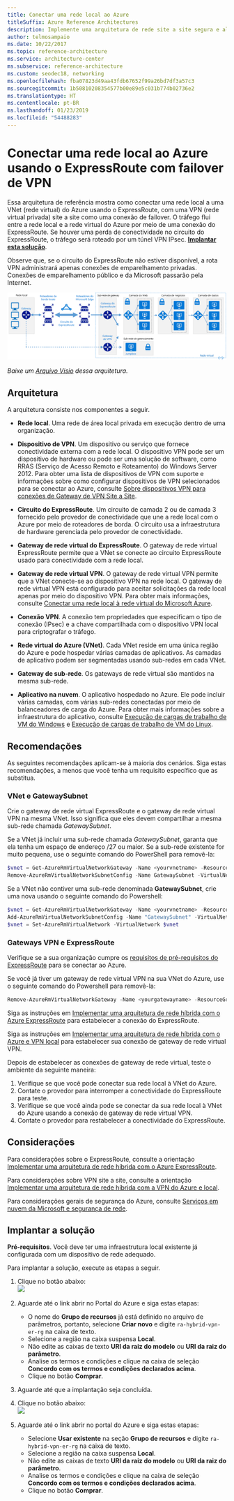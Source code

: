 ```yaml
---
title: Conectar uma rede local ao Azure
titleSuffix: Azure Reference Architectures
description: Implemente uma arquitetura de rede site a site segura e altamente disponível que abranja uma rede virtual do Azure e uma rede local conectada usando o ExpressRoute com failover de gateway VPN.
author: telmosampaio
ms.date: 10/22/2017
ms.topic: reference-architecture
ms.service: architecture-center
ms.subservice: reference-architecture
ms.custom: seodec18, networking
ms.openlocfilehash: fba07823d49aa43fdb67652f99a26bd7df3a57c3
ms.sourcegitcommit: 1b50810208354577b00e89e5c031b774b02736e2
ms.translationtype: HT
ms.contentlocale: pt-BR
ms.lasthandoff: 01/23/2019
ms.locfileid: "54488283"
---
```

# <a name="connect-an-on-premises-network-to-azure-using-expressroute-with-vpn-failover"></a>Conectar uma rede local ao Azure usando o ExpressRoute com failover de VPN

Essa arquitetura de referência mostra como conectar uma rede local a uma VNet (rede virtual) do Azure usando o ExpressRoute, com uma VPN (rede virtual privada) site a site como uma conexão de failover. O tráfego flui entre a rede local e a rede virtual do Azure por meio de uma conexão do ExpressRoute. Se houver uma perda de conectividade no circuito do ExpressRoute, o tráfego será roteado por um túnel VPN IPsec. [**Implantar esta solução**](#deploy-the-solution).

Observe que, se o circuito do ExpressRoute não estiver disponível, a rota VPN administrará apenas conexões de emparelhamento privadas. Conexões de emparelhamento público e da Microsoft passarão pela Internet.

![Arquitetura de referência para rede híbrida altamente disponível usando o gateway VPN e ExpressRoute](./images/expressroute-vpn-failover.png)

*Baixe um [Arquivo Visio][visio-download] dessa arquitetura.*

## <a name="architecture"></a>Arquitetura

A arquitetura consiste nos componentes a seguir.

- **Rede local**. Uma rede de área local privada em execução dentro de uma organização.

- **Dispositivo de VPN**. Um dispositivo ou serviço que fornece conectividade externa com a rede local. O dispositivo VPN pode ser um dispositivo de hardware ou pode ser uma solução de software, como RRAS (Serviço de Acesso Remoto e Roteamento) do Windows Server 2012. Para obter uma lista de dispositivos de VPN com suporte e informações sobre como configurar dispositivos de VPN selecionados para se conectar ao Azure, consulte [Sobre dispositivos VPN para conexões de Gateway de VPN Site a Site][vpn-appliance].

- **Circuito do ExpressRoute**. Um circuito de camada 2 ou de camada 3 fornecido pelo provedor de conectividade que une a rede local com o Azure por meio de roteadores de borda. O circuito usa a infraestrutura de hardware gerenciada pelo provedor de conectividade.

- **Gateway de rede virtual do ExpressRoute**. O gateway de rede virtual ExpressRoute permite que a VNet se conecte ao circuito ExpressRoute usado para conectividade com a rede local.

- **Gateway de rede virtual VPN**. O gateway de rede virtual VPN permite que a VNet conecte-se ao dispositivo VPN na rede local. O gateway de rede virtual VPN está configurado para aceitar solicitações da rede local apenas por meio do dispositivo VPN. Para obter mais informações, consulte [Conectar uma rede local à rede virtual do Microsoft Azure][connect-to-an-Azure-vnet].

- **Conexão VPN**. A conexão tem propriedades que especificam o tipo de conexão (IPsec) e a chave compartilhada com o dispositivo VPN local para criptografar o tráfego.

- **Rede virtual do Azure (VNet)**. Cada VNet reside em uma única região do Azure e pode hospedar várias camadas de aplicativos. As camadas de aplicativo podem ser segmentadas usando sub-redes em cada VNet.

- **Gateway de sub-rede**. Os gateways de rede virtual são mantidos na mesma sub-rede.

- **Aplicativo na nuvem**. O aplicativo hospedado no Azure. Ele pode incluir várias camadas, com várias sub-redes conectadas por meio de balanceadores de carga do Azure. Para obter mais informações sobre a infraestrutura do aplicativo, consulte [Execução de cargas de trabalho de VM do Windows][windows-vm-ra] e [Execução de cargas de trabalho de VM do Linux][linux-vm-ra].

## <a name="recommendations"></a>Recomendações

As seguintes recomendações aplicam-se à maioria dos cenários. Siga estas recomendações, a menos que você tenha um requisito específico que as substitua.

### <a name="vnet-and-gatewaysubnet"></a>VNet e GatewaySubnet

Crie o gateway de rede virtual ExpressRoute e o gateway de rede virtual VPN na mesma VNet. Isso significa que eles devem compartilhar a mesma sub-rede chamada *GatewaySubnet*.

Se a VNet já incluir uma sub-rede chamada *GatewaySubnet*, garanta que ela tenha um espaço de endereço /27 ou maior. Se a sub-rede existente for muito pequena, use o seguinte comando do PowerShell para removê-la:

```powershell
$vnet = Get-AzureRmVirtualNetworkGateway -Name <yourvnetname> -ResourceGroupName <yourresourcegroup>
Remove-AzureRmVirtualNetworkSubnetConfig -Name GatewaySubnet -VirtualNetwork $vnet
```

Se a VNet não contiver uma sub-rede denominada **GatewaySubnet**, crie uma nova usando o seguinte comando do Powershell:

```powershell
$vnet = Get-AzureRmVirtualNetworkGateway -Name <yourvnetname> -ResourceGroupName <yourresourcegroup>
Add-AzureRmVirtualNetworkSubnetConfig -Name "GatewaySubnet" -VirtualNetwork $vnet -AddressPrefix "10.200.255.224/27"
$vnet = Set-AzureRmVirtualNetwork -VirtualNetwork $vnet
```

### <a name="vpn-and-expressroute-gateways"></a>Gateways VPN e ExpressRoute

Verifique se a sua organização cumpre os [requisitos de pré-requisitos do ExpressRoute][expressroute-prereq] para se conectar ao Azure.

Se você já tiver um gateway de rede virtual VPN na sua VNet do Azure, use o seguinte comando do Powershell para removê-la:

```powershell
Remove-AzureRmVirtualNetworkGateway -Name <yourgatewayname> -ResourceGroupName <yourresourcegroup>
```

Siga as instruções em [Implementar uma arquitetura de rede híbrida com o Azure ExpressRoute][implementing-expressroute] para estabelecer a conexão do ExpressRoute.

Siga as instruções em [Implementar uma arquitetura de rede híbrida com o Azure e VPN local][implementing-vpn] para estabelecer sua conexão de gateway de rede virtual VPN.

Depois de estabelecer as conexões de gateway de rede virtual, teste o ambiente da seguinte maneira:

1. Verifique se que você pode conectar sua rede local à VNet do Azure.
2. Contate o provedor para interromper a conectividade do ExpressRoute para teste.
3. Verifique se que você ainda pode se conectar da sua rede local à VNet do Azure usando a conexão de gateway de rede virtual VPN.
4. Contate o provedor para restabelecer a conectividade do ExpressRoute.

## <a name="considerations"></a>Considerações

Para considerações sobre o ExpressRoute, consulte a orientação [Implementar uma arquitetura de rede híbrida com o Azure ExpressRoute][guidance-expressroute].

Para considerações sobre VPN site a site, consulte a orientação [Implementar uma arquitetura de rede híbrida com a VPN do Azure e local][guidance-vpn].

Para considerações gerais de segurança do Azure, consulte [Serviços em nuvem da Microsoft e segurança de rede][best-practices-security].

## <a name="deploy-the-solution"></a>Implantar a solução

**Pré-requisitos**. Você deve ter uma infraestrutura local existente já configurada com um dispositivo de rede adequado.

Para implantar a solução, execute as etapas a seguir.

<!-- markdownlint-disable MD033 -->

1. Clique no botão abaixo:<br><a href="https://portal.azure.com/#create/Microsoft.Template/uri/https%3A%2F%2Fraw.githubusercontent.com%2Fmspnp%2Freference-architectures%2Fmaster%2Fhybrid-networking%2Fexpressroute-vpn-failover%2Fazuredeploy.json" target="_blank"><img src="https://azuredeploy.net/deploybutton.png"/></a>

2. Aguarde até o link abrir no Portal do Azure e siga estas etapas:
   - O nome do **Grupo de recursos** já está definido no arquivo de parâmetros, portanto, selecione **Criar novo** e digite `ra-hybrid-vpn-er-rg` na caixa de texto.
   - Selecione a região na caixa suspensa **Local**.
   - Não edite as caixas de texto **URI da raiz do modelo** ou **URI da raiz do parâmetro**.
   - Analise os termos e condições e clique na caixa de seleção **Concordo com os termos e condições declarados acima**.
   - Clique no botão **Comprar**.

3. Aguarde até que a implantação seja concluída.

4. Clique no botão abaixo:<br><a href="https://portal.azure.com/#create/Microsoft.Template/uri/https%3A%2F%2Fraw.githubusercontent.com%2Fmspnp%2Freference-architectures%2Fmaster%2Fhybrid-networking%2Fexpressroute-vpn-failover%2Fazuredeploy-expressRouteCircuit.json" target="_blank"><img src="https://azuredeploy.net/deploybutton.png"/></a>

5. Aguarde até o link abrir no portal do Azure e siga estas etapas:
   - Selecione **Usar existente** na seção **Grupo de recursos** e digite `ra-hybrid-vpn-er-rg` na caixa de texto.
   - Selecione a região na caixa suspensa **Local**.
   - Não edite as caixas de texto **URI da raiz do modelo** ou **URI da raiz do parâmetro**.
   - Analise os termos e condições e clique na caixa de seleção **Concordo com os termos e condições declarados acima**.
   - Clique no botão **Comprar**.

<!-- markdownlint-enable MD033 -->

<!-- links -->

[windows-vm-ra]: ../virtual-machines-windows/index.md
[linux-vm-ra]: ../virtual-machines-linux/index.md
[resource-manager-overview]: /azure/azure-resource-manager/resource-group-overview
[vpn-appliance]: /azure/vpn-gateway/vpn-gateway-about-vpn-devices
[azure-vpn-gateway]: /azure/vpn-gateway/vpn-gateway-about-vpngateways
[connect-to-an-Azure-vnet]: https://technet.microsoft.com/library/dn786406.aspx
[expressroute-prereq]: /azure/expressroute/expressroute-prerequisites
[implementing-expressroute]: ./expressroute.md
[implementing-vpn]: ./vpn.md
[guidance-expressroute]: ./expressroute.md
[guidance-vpn]: ./vpn.md
[best-practices-security]: /azure/best-practices-network-security
[visio-download]: https://archcenter.blob.core.windows.net/cdn/hybrid-network-architectures.vsdx
